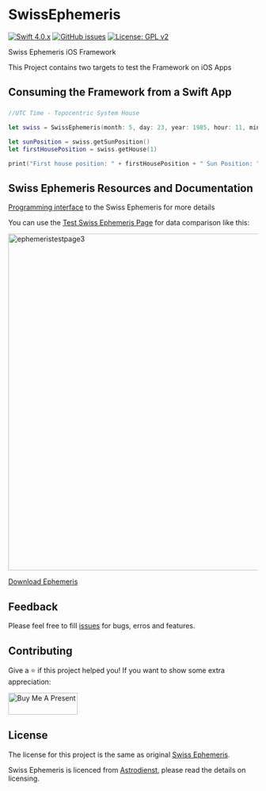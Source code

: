 # SwissEphemeris
[![Swift 4.0.x](https://img.shields.io/badge/Swift-4.0.x-orange.svg?style=flat)](https://swift.org/)
[![GitHub issues](https://img.shields.io/github/issues/silvinaroldan/SwissEphemeris.svg)](https://github.com/silvinaroldan/SwissEphemeris/issues)  [![License: GPL v2](https://img.shields.io/badge/License-GPL%20v2-blue.svg)](https://www.gnu.org/licenses/old-licenses/gpl-2.0.en.html)

            
Swiss Ephemeris iOS Framework

This Project contains two targets to test the Framework  on iOS Apps

## Consuming the Framework from a Swift App

### 
```swift
//UTC Time - Topocentric System House

let swiss = SwissEphemeris(month: 5, day: 23, year: 1985, hour: 11, minutes: 40, seconds: 0, houseType: "T", latitude: -31.632389, longitude: -60.699459)

let sunPosition = swiss.getSunPosition()
let firstHousePosition = swiss.getHouse(1)

print("First house position: " + firstHousePosition + " Sun Position: " + sunPosition)
```


## Swiss Ephemeris Resources and Documentation
[Programming interface](http://www.astro.com/swisseph/swephprg.htm) to the Swiss Ephemeris for more details

You can use the [Test Swiss Ephemeris Page](http://www.astro.com/swisseph/swetest.htm) for data comparison like this:

<img width="679" alt="ephemeristestpage3" src="https://user-images.githubusercontent.com/8246422/36180307-92b8befc-10fe-11e8-8b52-5ea32f7dd675.png">

[Download Ephemeris](http://www.astro.com/ftp/swisseph/)

## Feedback

Please feel free to fill [issues](http://github.com/silvinaroldan/SwissEphemeris/issues) for bugs, erros and features.

## Contributing

Give a ⭐️ if this project helped you!
If you want to show some extra appreciation:

<a href="https://www.buymeacoffee.com/silvina" target="_blank"><img src="https://cdn.buymeacoffee.com/buttons/v2/default-yellow.png" alt="Buy Me A Present" style="height: 44px !important;width: 140px !important;" height="44px" width="140px" ></a>


## License

The license for this project is the same as original [Swiss Ephemeris](http://www.astro.com/swisseph/swephinfo_e.htm). 

Swiss Ephemeris is licenced from [Astrodienst](http://www.astro.com/), please read the details on licensing.
